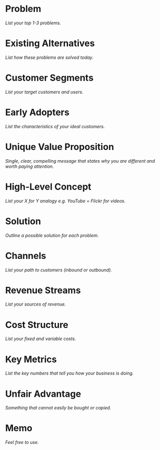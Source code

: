 # Problem
*List your top 1-3 problems.*

# Existing Alternatives
*List how these problems are solved today.*

# Customer Segments
*List your target customers and users.*

# Early Adopters
*List the characteristics of your ideal customers.*

# Unique Value Proposition
*Single, clear, compelling message that states why you are different and worth paying attention.*

# High-Level Concept
*List your X for Y analogy e.g. YouTube = Flickr for videos.*

# Solution
*Outline a possible solution for each problem.*

# Channels
*List your path to customers (inbound or outbound).*

# Revenue Streams
*List your sources of revenue.*

# Cost Structure
*List your fixed and variable costs.*

# Key Metrics
*List the key numbers that tell you how your business is doing.*

# Unfair Advantage
*Something that cannot easily be bought or copied.*

# Memo
*Feel free to use.*


<script>
$(function () {
  'use strict';
  var $item, $table, getHTML, names, data;
  getHTML = function (h1) {
    var el, prev, html = '';
    for (el = h1.nextElementSibling;
          !/H1|SCRIPT/.test(el.tagName);
          prev = el, el = el.nextElementSibling, $(prev).remove()) {
      html += el.outerHTML;
    }
    $(h1).remove();
    return html;
  }
  $item = $('#item-%{id}');
  names = ['problem', 'alternatives', 'segments', 'early_adopters', 'uvp', 'concept',
    'solution', 'channels', 'revenue', 'cost', 'key_metrics', 'advantage'];
  data = {};
  $item.find('h1').each(function (i) {
    if (names[i]) { data[names[i]] = getHTML(this); }
  });
  $table = $(_.template($('#js-leancanvas-%{id}').html(), data));
  $table.find('h4').css('margin-top', '0');
  $table.find('td').css({
    backgroundColor: 'white',
    verticalAlign: 'top',
    width: '20%'
  });
  $item.prepend($table);
});
</script>
<script type='text/template' id='js-leancanvas-%{id}'>
<table class='table table-bordered'>
  <tr>
    <td rowspan="2" colspan="2">
      <h4>Problem</h4><%= problem %>
      <h5>Existing Alternatives</h5><%= alternatives %>
    </td>
    <td colspan="2"><h4>Solution</h4><%= solution %></td>
    <td rowspan="2" colspan="2">
      <h4>Unique Value Proposition</h4><%= uvp %>
      <h5>High-Level Concept</h5><%= concept %>
    </td>
    <td colspan="2"><h4>Unfair Advantage</h4><%= advantage %></td>
    <td rowspan="2" colspan="2">
      <h4>Customer Segments</h4><%= segments %>
      <h5>Early Adopters</h5><%= early_adopters %>
    </td>
  </tr>
  <tr>
    <td colspan="2"><h4>Key Metrics</h4><%= key_metrics %></td>
    <td colspan="2"><h4>Channels</h4><%= channels %></td>
  </tr>
  <tr>
    <td colspan="5"><h4>Cost Structure</h4><%= cost %></td>
    <td colspan="5"><h4>Revenue Streams</h4><%= revenue %></td>
  </tr>
</table>
</script>
